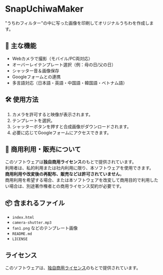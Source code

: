 # SnapUchiwaMaker
"うちわフィルター"の中に写った画像を印刷してオリジナルうちわを作成します。

## 🎨 主な機能
- Webカメラで撮影（モバイル/PC両対応）
- オーバーレイテンプレート選択（例：母の日/父の日）
- シャッター音＆画像保存
- Googleフォームとの連携
- 多言語対応（日本語・英語・中国語・韓国語・ベトナム語）

## 🛠️ 使用方法
1. カメラを許可すると映像が表示されます。
2. テンプレートを選択。
3. シャッターボタンを押すと合成画像がダウンロードされます。
4. 必要に応じてGoogleフォームにアクセスできます。

## 💼 商用利用・販売について
このソフトウェアは**独自商用ライセンス**のもとで提供されています。  
利用者は、私的利用または社内利用に限り、本ソフトウェアを使用できます。  
**商用利用や改変後の再配布、販売などは許可されていません**。  
商用利用を希望する場合、または本ソフトウェアを改変して商用目的で利用したい場合は、別途著作権者との商用ライセンス契約が必要です。

## 📦 含まれるファイル
- `index.html`
- `camera-shutter.mp3`
- `fan1.png` などのテンプレート画像
- `README.md`
- `LICENSE`

## ライセンス
このソフトウェアは、[独自商用ライセンス](LICENSE)のもとで提供されています。
